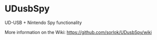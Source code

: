 # UDusbSpy
UD-USB + Nintendo Spy functionality

More information on the Wiki:
https://github.com/sorlok/UDusbSpy/wiki
